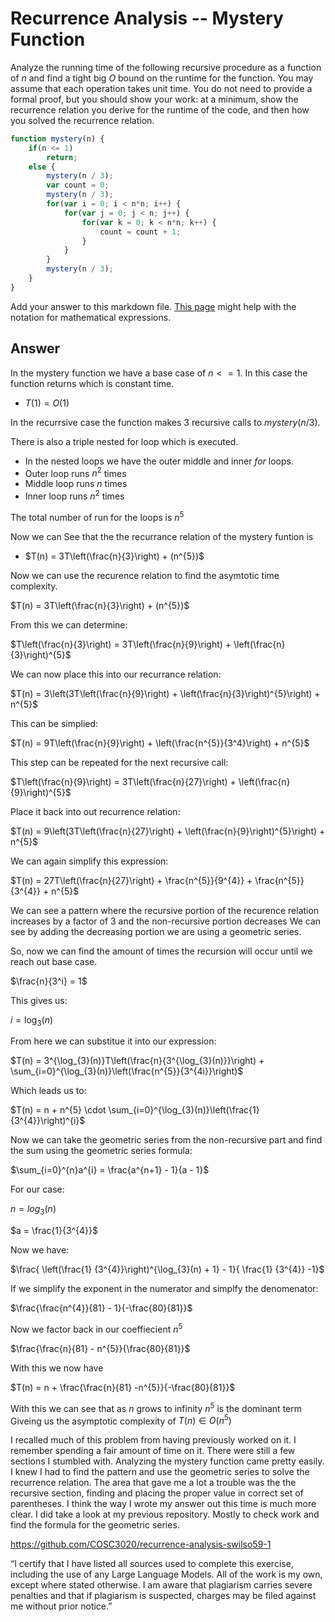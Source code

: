 # Recurrence Analysis -- Mystery Function

Analyze the running time of the following recursive procedure as a function of
$n$ and find a tight big $O$ bound on the runtime for the function. You may
assume that each operation takes unit time. You do not need to provide a formal
proof, but you should show your work: at a minimum, show the recurrence relation
you derive for the runtime of the code, and then how you solved the recurrence
relation.

```javascript
function mystery(n) {
    if(n <= 1)
        return;
    else {
        mystery(n / 3);
        var count = 0;
        mystery(n / 3);
        for(var i = 0; i < n*n; i++) {
            for(var j = 0; j < n; j++) {
                for(var k = 0; k < n*n; k++) {
                    count = count + 1;
                }
            }
        }
        mystery(n / 3);
    }
}
```

Add your answer to this markdown file. [This
page](https://docs.github.com/en/get-started/writing-on-github/working-with-advanced-formatting/writing-mathematical-expressions)
might help with the notation for mathematical expressions.
## Answer
In the mystery function we have a base case of $n <= 1$. In this case the function returns which is constant time.
- $T(1) = O(1)$

In the recurrsive case the function makes 3 recursive calls to $mystery(n/3)$.

There is also a triple nested for loop which is executed.
- In the nested loops we have the outer middle and inner $for$ loops.
- Outer loop runs $n^{2}$ times
- Middle loop runs $n$ times
- Inner loop runs $n^{2}$ times

The total number of run for the loops is $n^{5}$

Now we can See that the the recurrance relation of the mystery funtion is
- $T(n) = 3T\left(\frac{n}{3}\right) + (n^{5})$

Now we can use the recurence relation to find the asymtotic time complexity.
   
$T(n) = 3T\left(\frac{n}{3}\right) + (n^{5})$

From this we can determine:
    
$T\left(\frac{n}{3}\right) = 3T\left(\frac{n}{9}\right) + \left(\frac{n}{3}\right)^{5}$

We can now place this into our recurrance relation:

$T(n) = 3\left(3T\left(\frac{n}{9}\right) + \left(\frac{n}{3}\right)^{5}\right) + n^{5}$

This can be simplied:

$T(n) = 9T\left(\frac{n}{9}\right) + \left(\frac{n^{5}}{3^4}\right) + n^{5}$

This step can be repeated for the next recursive call:

$T\left(\frac{n}{9}\right) = 3T\left(\frac{n}{27}\right) + \left(\frac{n}{9}\right)^{5}$

Place it back into out recurrence relation:

$T(n) = 9\left(3T\left(\frac{n}{27}\right) + \left(\frac{n}{9}\right)^{5}\right) + n^{5}$

We can again simplify this expression:

$T(n) = 27T\left(\frac{n}{27}\right) + \frac{n^{5}}{9^{4}} + \frac{n^{5}}{3^{4}} + n^{5}$

We can see a pattern where the recursive portion of the recurence relation increases by a factor of 3
and the non-recursive portion decreases We can see by adding the decreasing portion we are using a geometric series.

So, now we can find the amount of times the recursion will occur until we reach out base case.

$\frac{n}{3^i} = 1$

This gives us:

$i = \log_{3}(n)$

From here we can substitue it into our expression:

$T(n) = 3^{\log_{3}(n)}T\left(\frac{n}{3^{\log_{3}(n)}}\right) + \sum_{i=0}^{\log_{3}(n)}\left(\frac{n^{5}}{3^{4i}}\right)$

Which leads us to:

$T(n) = n + n^{5} \cdot \sum_{i=0}^{\log_{3}(n)}\left(\frac{1}{3^{4}}\right)^{i}$

Now we can take the geometric series from the non-recursive part and find the sum using the geometric series formula:

$\sum_{i=0}^{n}a^{i} = \frac{a^{n+1} - 1}{a - 1}$

For our case:

$n = log_{3}(n)$

$a = \frac{1}{3^{4}}$

Now we have:

$\frac{ \left(\frac{1} {3^{4}}\right)^{\log_{3}(n) + 1} - 1}{ \frac{1} {3^{4}} -1}$

If we simplify the exponent in the numerator and simplfy the denomenator:

$\frac{\frac{n^{4}}{81} - 1}{-\frac{80}{81}}$

Now we factor back in our coeffiecient $n^{5}$

$\frac{\frac{n}{81} - n^{5}}{\frac{80}{81}}$

With this we now have 

$T(n) = n + \frac{\frac{n}{81} -n^{5}}{-\frac{80}{81}}$

With this we can see that as $n$ grows to infinity $n^{5}$ is the dominant term 
Giveing us the asymptotic complexity of $T(n) \in O(n^{5})$

I recalled much of this problem from having previously worked on it. I remember spending a fair amount of time on it. There were still a few sections I stumbled with. Analyzing the mystery function came pretty easily. I knew I had to find the pattern and use the geometric series to solve the recurrence relation. The area that gave me a lot a trouble was the the recursive section, finding and placing the proper value in correct set of parentheses. I think the way I wrote my answer out this time is much more clear. I did take a look at my previous repository. Mostly to check work and find the formula for the geometric series.  

https://github.com/COSC3020/recurrence-analysis-swilso59-1


“I certify that I have listed all sources used to complete this exercise, including the use
of any Large Language Models. All of the work is my own, except where stated
otherwise. I am aware that plagiarism carries severe penalties and that if plagiarism is
suspected, charges may be filed against me without prior notice.”






